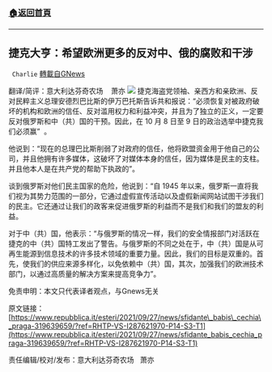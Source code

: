 ###  [:house:返回首頁](https://github.com/ourhimalayas/txt)
---


## 捷克大亨：希望欧洲更多的反对中、俄的腐败和干涉
` Charlie` [轉載自GNews](https://gnews.org/zh-hans/1557803/)

翻译/简评：意大利达芬奇农场    萧亦
![](https://assets.gnews.org/wp-content/uploads/2021/09/09273-1.jpg)
捷克海盗党领袖、亲西方和亲欧洲、反对民粹主义总理安德烈巴比斯的伊万巴托斯告诉共和报说：“必须恢复对被政府破坏的机构和欧洲的信任、反对滥用权力和利益冲突，并且为了独立的正义，一定要反对俄罗斯和中（共）国的干预。因此，在 10 月 8 日至 9 日的政治选举中捷克我们必须赢”  。

他说到：“现在的总理巴比斯削弱了对政府的信任，他将欧盟资金用于他自己的公司，并且他拥有许多媒体，这破坏了对媒体本身的信任，因为媒体是民主的支柱。并且他本人是在共产党的帮助下执政的”。

谈到俄罗斯对他们民主国家的危险，他说到：“自 1945 年以来，俄罗斯一直将我们视为其势力范围的一部分，它通过虚假宣传活动以及虚假新闻网站试图干涉我们的民主。它还通过让我们的政客来促进俄罗斯的利益而不是我们和我们的盟友的利益。

对于中（共）国，他表示：“与俄罗斯的情况一样，我们的安全情报部门对活跃在捷克的中（共）国特工发出了警告。与俄罗斯的不同之处在于，中（共）国是从可再生能源到信息技术的许多技术领域的重要力量。因此，我们的目标是双重的。首先，使我们的供应来源多样化，以免依赖中（共）国，其次，加强我们的欧洲技术部门，以通过高质量的解决方案来提高竞争力”。

免责申明：本文只代表译者观点，与Gnews无关

原文链接：[https://www.repubblica.it/esteri/2021/09/27/news/sfidante\_babis\_cechia\_praga-319639659/?ref=RHTP-VS-I287621970-P14-S3-T1](https://www.repubblica.it/esteri/2021/09/27/news/sfidante_babis_cechia_praga-319639659/?ref=RHTP-VS-I287621970-P14-S3-T1)

责任编辑/校对/发布：意大利达芬奇农场   萧亦
